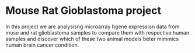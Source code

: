 # Mouse Rat Gioblastoma project

In this project we are analysisng microarray hgene expression data from mose and rat glioblastoma samples to compare them with respective human samples and discover which of these two animal models beter mimmics human brain cancer condition.
